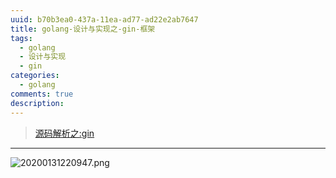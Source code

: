 ```yaml
---
uuid: b70b3ea0-437a-11ea-ad77-ad22e2ab7647
title: golang-设计与实现之-gin-框架
tags:
  - golang
  - 设计与实现
  - gin
categories:
  - golang
comments: true
description:
---
```







<!--more-->



> [源码解析之:gin](https://www.kancloud.cn/liuqing_will/the_source_code_analysis_of_gin/616920)

---
![20200131220947.png](public/images/20200131220947.png)

<link rel="stylesheet" href="http://yandex.st/highlightjs/6.1/styles/default.min.css">
<script src="http://yandex.st/highlightjs/6.1/highlight.min.js"></script>
<script>
hljs.tabReplace = ' ';
hljs.initHighlightingOnLoad();
</script>

<!-- > 来源：[https://leunggeorge.github.io/](https://leunggeorge.github.io/)   -->
